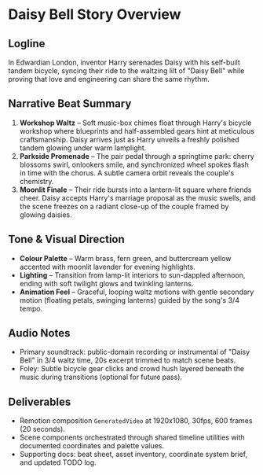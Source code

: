 # Daisy Bell Story Overview

## Logline
In Edwardian London, inventor Harry serenades Daisy with his self-built tandem bicycle, syncing their ride to the waltzing lilt of "Daisy Bell" while proving that love and engineering can share the same rhythm.

## Narrative Beat Summary
1. **Workshop Waltz** – Soft music-box chimes float through Harry's bicycle workshop where blueprints and half-assembled gears hint at meticulous craftsmanship. Daisy arrives just as Harry unveils a freshly polished tandem glowing under warm lamplight.
2. **Parkside Promenade** – The pair pedal through a springtime park: cherry blossoms swirl, onlookers smile, and synchronized wheel spokes flash in time with the chorus. A subtle camera orbit reveals the couple's chemistry.
3. **Moonlit Finale** – Their ride bursts into a lantern-lit square where friends cheer. Daisy accepts Harry's marriage proposal as the music swells, and the scene freezes on a radiant close-up of the couple framed by glowing daisies.

## Tone & Visual Direction
- **Colour Palette** – Warm brass, fern green, and buttercream yellow accented with moonlit lavender for evening highlights.
- **Lighting** – Transition from lamp-lit interiors to sun-dappled afternoon, ending with soft twilight glows and twinkling lanterns.
- **Animation Feel** – Graceful, looping waltz motions with gentle secondary motion (floating petals, swinging lanterns) guided by the song's 3/4 tempo.

## Audio Notes
- Primary soundtrack: public-domain recording or instrumental of "Daisy Bell" in 3/4 waltz time, 20s excerpt trimmed to match scene beats.
- Foley: Subtle bicycle gear clicks and crowd hush layered beneath the music during transitions (optional for future pass).

## Deliverables
- Remotion composition `GeneratedVideo` at 1920x1080, 30fps, 600 frames (20 seconds).
- Scene components orchestrated through shared timeline utilities with documented coordinates and palette values.
- Supporting docs: beat sheet, asset inventory, coordinate system brief, and updated TODO log.
